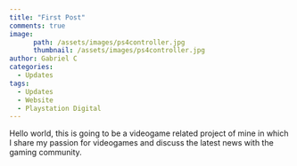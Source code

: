 ```yaml
---
title: "First Post"
comments: true
image:
      path: /assets/images/ps4controller.jpg
      thumbnail: /assets/images/ps4controller.jpg
author: Gabriel C
categories:
  - Updates
tags:
  - Updates
  - Website
  - Playstation Digital
---
```


Hello world, this is going to be a videogame related project of mine in which I share my passion for videogames and discuss the latest news with the gaming community.
